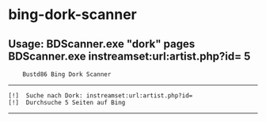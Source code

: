 # bing-dork-scanner

   Usage:
	BDScanner.exe "dork" pages
	BDScanner.exe instreamset:url:artist.php?id= 5     
----------------------------------------

        Bustd86 Bing Dork Scanner

----------------------------------------
        
    [!]  Suche nach Dork: instreamset:url:artist.php?id=
    [!]  Durchsuche 5 Seiten auf Bing

----------------------------------------
